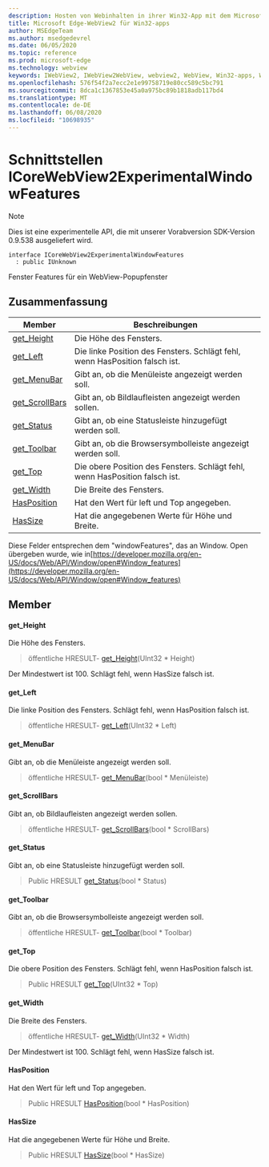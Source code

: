 ```yaml
---
description: Hosten von Webinhalten in ihrer Win32-App mit dem Microsoft Edge WebView2-Steuerelement
title: Microsoft Edge-WebView2 für Win32-apps
author: MSEdgeTeam
ms.author: msedgedevrel
ms.date: 06/05/2020
ms.topic: reference
ms.prod: microsoft-edge
ms.technology: webview
keywords: IWebView2, IWebView2WebView, webview2, WebView, Win32-apps, Win32, Edge, ICoreWebView2, ICoreWebView2Controller, Browser-Steuerelement, Edge-HTML
ms.openlocfilehash: 576f54f2a7ecc2e1e99758719e80cc589c5bc791
ms.sourcegitcommit: 8dca1c1367853e45a0a975bc89b1818adb117bd4
ms.translationtype: MT
ms.contentlocale: de-DE
ms.lasthandoff: 06/08/2020
ms.locfileid: "10698935"
---
```

# Schnittstellen ICoreWebView2ExperimentalWindowFeatures 

> [!NOTE]
> Dies ist eine experimentelle API, die mit unserer Vorabversion SDK-Version 0.9.538 ausgeliefert wird.

```
interface ICoreWebView2ExperimentalWindowFeatures
  : public IUnknown
```

Fenster Features für ein WebView-Popupfenster

## Zusammenfassung

 Member                        | Beschreibungen
--------------------------------|---------------------------------------------
[get_Height](#get_height) | Die Höhe des Fensters.
[get_Left](#get_left) | Die linke Position des Fensters. Schlägt fehl, wenn HasPosition falsch ist.
[get_MenuBar](#get_menubar) | Gibt an, ob die Menüleiste angezeigt werden soll.
[get_ScrollBars](#get_scrollbars) | Gibt an, ob Bildlaufleisten angezeigt werden sollen.
[get_Status](#get_status) | Gibt an, ob eine Statusleiste hinzugefügt werden soll.
[get_Toolbar](#get_toolbar) | Gibt an, ob die Browsersymbolleiste angezeigt werden soll.
[get_Top](#get_top) | Die obere Position des Fensters. Schlägt fehl, wenn HasPosition falsch ist.
[get_Width](#get_width) | Die Breite des Fensters.
[HasPosition](#hasposition) | Hat den Wert für left und Top angegeben.
[HasSize](#hassize) | Hat die angegebenen Werte für Höhe und Breite.

Diese Felder entsprechen dem "windowFeatures", das an Window. Open übergeben wurde, wie in[https://developer.mozilla.org/en-US/docs/Web/API/Window/open#Window_features](https://developer.mozilla.org/en-US/docs/Web/API/Window/open#Window_features)

## Member

#### get_Height 

Die Höhe des Fensters.

> öffentliche HRESULT- [get_Height](#get_height)(UInt32 * Height)

Der Mindestwert ist 100. Schlägt fehl, wenn HasSize falsch ist.

#### get_Left 

Die linke Position des Fensters. Schlägt fehl, wenn HasPosition falsch ist.

> öffentliche HRESULT- [get_Left](#get_left)(UInt32 * Left)

#### get_MenuBar 

Gibt an, ob die Menüleiste angezeigt werden soll.

> öffentliche HRESULT- [get_MenuBar](#get_menubar)(bool * Menüleiste)

#### get_ScrollBars 

Gibt an, ob Bildlaufleisten angezeigt werden sollen.

> öffentliche HRESULT- [get_ScrollBars](#get_scrollbars)(bool * ScrollBars)

#### get_Status 

Gibt an, ob eine Statusleiste hinzugefügt werden soll.

> Public HRESULT [get_Status](#get_status)(bool * Status)

#### get_Toolbar 

Gibt an, ob die Browsersymbolleiste angezeigt werden soll.

> öffentliche HRESULT- [get_Toolbar](#get_toolbar)(bool * Toolbar)

#### get_Top 

Die obere Position des Fensters. Schlägt fehl, wenn HasPosition falsch ist.

> Public HRESULT [get_Top](#get_top)(UInt32 * Top)

#### get_Width 

Die Breite des Fensters.

> öffentliche HRESULT- [get_Width](#get_width)(UInt32 * Width)

Der Mindestwert ist 100. Schlägt fehl, wenn HasSize falsch ist.

#### HasPosition 

Hat den Wert für left und Top angegeben.

> Public HRESULT [HasPosition](#hasposition)(bool * HasPosition)

#### HasSize 

Hat die angegebenen Werte für Höhe und Breite.

> Public HRESULT [HasSize](#hassize)(bool * HasSize)

